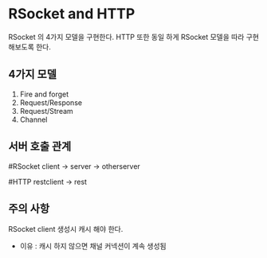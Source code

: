 RSocket and HTTP
===================
RSocket 의 4가지 모델을 구현한다.
HTTP 또한 동일 하게 RSocket 모델을 따라 구현해보도록 한다.

4가지 모델
-------------------
1. Fire and forget
2. Request/Response
3. Request/Stream
3. Channel

서버 호출 관계
-------------------

#RSocket 
client -> server -> otherserver

#HTTP
restclient -> rest

주의 사항
-------------------
RSocket client 생성시 캐시 해야 한다. 
- 이유 : 캐시 하지 않으면 채널 커넥션이 계속 생성됨